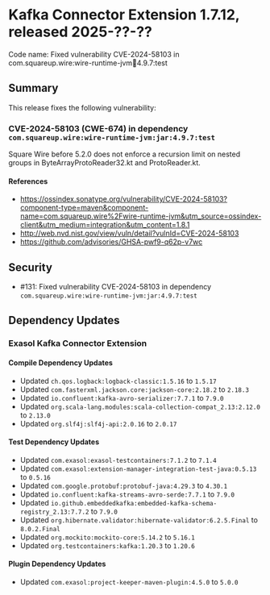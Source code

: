 # Kafka Connector Extension 1.7.12, released 2025-??-??

Code name: Fixed vulnerability CVE-2024-58103 in com.squareup.wire:wire-runtime-jvm:jar:4.9.7:test

## Summary

This release fixes the following vulnerability:

### CVE-2024-58103 (CWE-674) in dependency `com.squareup.wire:wire-runtime-jvm:jar:4.9.7:test`
Square Wire before 5.2.0 does not enforce a recursion limit on nested groups in ByteArrayProtoReader32.kt and ProtoReader.kt.
#### References
* https://ossindex.sonatype.org/vulnerability/CVE-2024-58103?component-type=maven&component-name=com.squareup.wire%2Fwire-runtime-jvm&utm_source=ossindex-client&utm_medium=integration&utm_content=1.8.1
* http://web.nvd.nist.gov/view/vuln/detail?vulnId=CVE-2024-58103
* https://github.com/advisories/GHSA-pwf9-q62p-v7wc

## Security

* #131: Fixed vulnerability CVE-2024-58103 in dependency `com.squareup.wire:wire-runtime-jvm:jar:4.9.7:test`

## Dependency Updates

### Exasol Kafka Connector Extension

#### Compile Dependency Updates

* Updated `ch.qos.logback:logback-classic:1.5.16` to `1.5.17`
* Updated `com.fasterxml.jackson.core:jackson-core:2.18.2` to `2.18.3`
* Updated `io.confluent:kafka-avro-serializer:7.7.1` to `7.9.0`
* Updated `org.scala-lang.modules:scala-collection-compat_2.13:2.12.0` to `2.13.0`
* Updated `org.slf4j:slf4j-api:2.0.16` to `2.0.17`

#### Test Dependency Updates

* Updated `com.exasol:exasol-testcontainers:7.1.2` to `7.1.4`
* Updated `com.exasol:extension-manager-integration-test-java:0.5.13` to `0.5.16`
* Updated `com.google.protobuf:protobuf-java:4.29.3` to `4.30.1`
* Updated `io.confluent:kafka-streams-avro-serde:7.7.1` to `7.9.0`
* Updated `io.github.embeddedkafka:embedded-kafka-schema-registry_2.13:7.7.2` to `7.9.0`
* Updated `org.hibernate.validator:hibernate-validator:6.2.5.Final` to `8.0.2.Final`
* Updated `org.mockito:mockito-core:5.14.2` to `5.16.1`
* Updated `org.testcontainers:kafka:1.20.3` to `1.20.6`

#### Plugin Dependency Updates

* Updated `com.exasol:project-keeper-maven-plugin:4.5.0` to `5.0.0`
